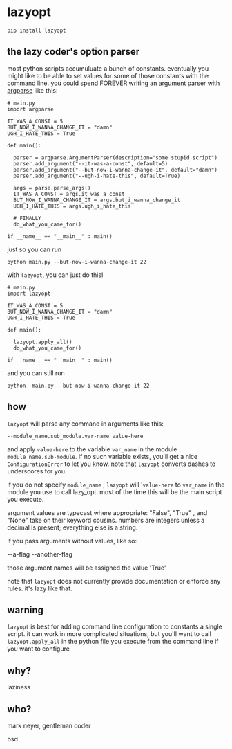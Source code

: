 # lazyopt

  `pip install lazyopt`

## the lazy coder's option parser

  most python scripts accumuluate a bunch of constants. eventually you might like to be able to set values for some of those constants with the command line. you could spend FOREVER writing an argument parser with [argparse](http://docs.python.org/2.7/library/argparse.html) like this:

    # main.py
    import argparse

    IT_WAS_A_CONST = 5
    BUT_NOW_I_WANNA_CHANGE_IT = "damn"
    UGH_I_HATE_THIS = True

    def main():

      parser = argparse.ArgumentParser(description="some stupid script")
      parser.add_argument("--it-was-a-const", default=5)
      parser.add_argument("--but-now-i-wanna-change-it", default="damn")
      parser.add_argument("--ugh-i-hate-this", default=True)

      args = parse.parse_args()
      IT_WAS_A_CONST = args.it_was_a_const
      BUT_NOW_I_WANNA_CHANGE_IT = args.but_i_wanna_change_it
      UGH_I_HATE_THIS = args.ugh_i_hate_this

      # FINALLY 
      do_what_you_came_for()
      
    if __name__ == "__main__" : main() 


just so you can run

    python main.py --but-now-i-wanna-change-it 22    


with `lazyopt`, you can just do this!

    # main.py
    import lazyopt

    IT_WAS_A_CONST = 5
    BUT_NOW_I_WANNA_CHANGE_IT = "damn"
    UGH_I_HATE_THIS = True

    def main():

      lazyopt.apply_all() 
      do_what_you_came_for()

    if __name__ == "__main__" : main()

and you can still run

    python  main.py --but-now-i-wanna-change-it 22



## how

`lazyopt` will parse any command in arguments like this:

    --module_name.sub_module.var-name value-here

and apply `value-here` to the variable `var_name` in the module `module_name.sub-module`. if no such variable exists, you'll get a nice `ConfigurationError` to let you know.  note that `lazyopt` converts dashes to underscores for you. 

if you do not specify `module_name` , `lazyopt` will '`value-here` to `var_name` in the module you use to call lazy_opt. most of the time this will be the main script you execute.

argument values are typecast where appropriate: "False", "True" , and "None" take on their keyword cousins. numbers are integers unless a decimal is present; everything else is a string.

if you pass arguments without values, like so:

  --a-flag  --another-flag

those argument names will be assigned the value 'True'

note that `lazyopt` does not currently provide documentation or enforce any rules. it's lazy like that.

## warning

`lazyopt` is best for adding command line configuration to constants a single script. it can work in more complicated situations, but you'll want to call `lazyopt.apply_all` in the python file you execute from the command line if you want to configure


## why?

laziness

## who?

mark neyer, gentleman coder

bsd
